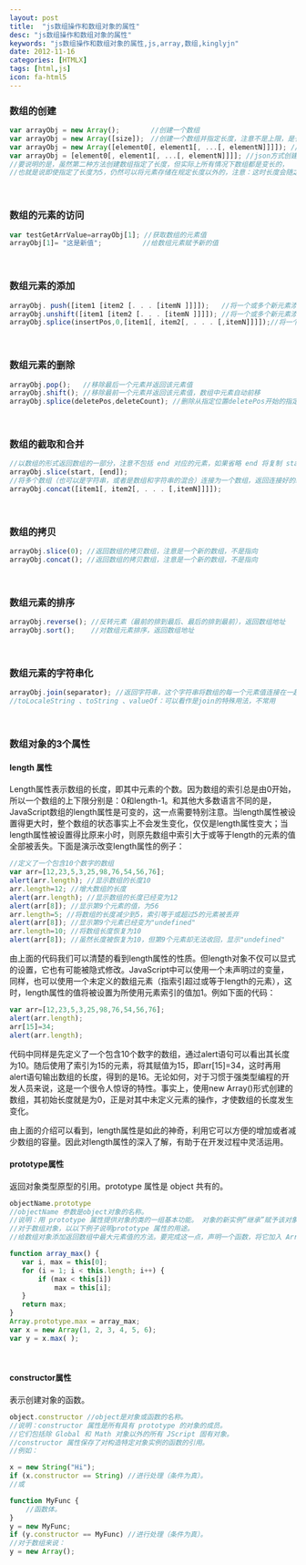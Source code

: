 ```yaml
---
layout: post
title:  "js数组操作和数组对象的属性"
desc: "js数组操作和数组对象的属性"
keywords: "js数组操作和数组对象的属性,js,array,数组,kinglyjn"
date: 2012-11-16
categories: [HTMLX]
tags: [html,js]
icon: fa-html5
---
```


### 数组的创建

```js
var arrayObj = new Array();　      //创建一个数组
var arrayObj = new Array([size]);　//创建一个数组并指定长度，注意不是上限，是长度
var arrayObj = new Array([element0[, element1[, ...[, elementN]]]]); //创建一个数组并赋值
var arrayObj = [element0[, element1[, ...[, elementN]]]]; //json方式创建数组
//要说明的是，虽然第二种方法创建数组指定了长度，但实际上所有情况下数组都是变长的，
//也就是说即使指定了长度为5，仍然可以将元素存储在规定长度以外的，注意：这时长度会随之改变。
```
<br>


### 数组的元素的访问

```js
var testGetArrValue=arrayObj[1]; //获取数组的元素值
arrayObj[1]= "这是新值";          //给数组元素赋予新的值
```
<br>


### 数组元素的添加

```js
arrayObj. push([item1 [item2 [. . . [itemN ]]]]);   //将一个或多个新元素添加到数组结尾，并返回数组新长度
arrayObj.unshift([item1 [item2 [. . . [itemN ]]]]); //将一个或多个新元素添加到数组开始，数组中的元素自动后移，返回数组新长度
arrayObj.splice(insertPos,0,[item1[, item2[, . . . [,itemN]]]]);//将一个或多个新元素插入到数组的指定位置，插入位置的元素自动后移，返回""。
```
<br>


### 数组元素的删除

```js
arrayObj.pop();   //移除最后一个元素并返回该元素值
arrayObj.shift(); //移除最前一个元素并返回该元素值，数组中元素自动前移
arrayObj.splice(deletePos,deleteCount); //删除从指定位置deletePos开始的指定数量deleteCount的元素，数组形式返回所移除的元素
```
<br>


### 数组的截取和合并

```js
//以数组的形式返回数组的一部分，注意不包括 end 对应的元素，如果省略 end 将复制 start 之后的所有元素
arrayObj.slice(start, [end]); 
//将多个数组（也可以是字符串，或者是数组和字符串的混合）连接为一个数组，返回连接好的新的数组
arrayObj.concat([item1[, item2[, . . . [,itemN]]]]); 
```
<br>


### 数组的拷贝

```js
arrayObj.slice(0); //返回数组的拷贝数组，注意是一个新的数组，不是指向
arrayObj.concat(); //返回数组的拷贝数组，注意是一个新的数组，不是指向
```
<br>


### 数组元素的排序

```js
arrayObj.reverse(); //反转元素（最前的排到最后、最后的排到最前），返回数组地址
arrayObj.sort();    //对数组元素排序，返回数组地址
```
<br>


### 数组元素的字符串化

```js
arrayObj.join(separator); //返回字符串，这个字符串将数组的每一个元素值连接在一起，中间用 separator 隔开。
//toLocaleString 、toString 、valueOf：可以看作是join的特殊用法，不常用
```
<br>


### 数组对象的3个属性

#### length 属性

Length属性表示数组的长度，即其中元素的个数。因为数组的索引总是由0开始，所以一个数组的上下限分别是：0和length-1。和其他大多数语言不同的是，JavaScript数组的length属性是可变的，这一点需要特别注意。当length属性被设置得更大时，整个数组的状态事实上不会发生变化，仅仅是length属性变大；当length属性被设置得比原来小时，则原先数组中索引大于或等于length的元素的值全部被丢失。下面是演示改变length属性的例子：<br>

```js
//定义了一个包含10个数字的数组
var arr=[12,23,5,3,25,98,76,54,56,76];
alert(arr.length); //显示数组的长度10
arr.length=12; //增大数组的长度
alert(arr.length); //显示数组的长度已经变为12
alert(arr[8]); //显示第9个元素的值，为56
arr.length=5; //将数组的长度减少到5，索引等于或超过5的元素被丢弃
alert(arr[8]); //显示第9个元素已经变为"undefined"
arr.length=10; //将数组长度恢复为10
alert(arr[8]); //虽然长度被恢复为10，但第9个元素却无法收回，显示"undefined"
```

由上面的代码我们可以清楚的看到length属性的性质。但length对象不仅可以显式的设置，它也有可能被隐式修改。JavaScript中可以使用一个未声明过的变量，同样，也可以使用一个未定义的数组元素（指索引超过或等于length的元素），这时，length属性的值将被设置为所使用元素索引的值加1。例如下面的代码：

```js
var arr=[12,23,5,3,25,98,76,54,56,76];
alert(arr.length);
arr[15]=34;
alert(arr.length);
```

 代码中同样是先定义了一个包含10个数字的数组，通过alert语句可以看出其长度为10。随后使用了索引为15的元素，将其赋值为15，即arr[15]=34，这时再用alert语句输出数组的长度，得到的是16。无论如何，对于习惯于强类型编程的开发人员来说，这是一个很令人惊讶的特性。事实上，使用new Array()形式创建的数组，其初始长度就是为0，正是对其中未定义元素的操作，才使数组的长度发生变化。<br>

 由上面的介绍可以看到，length属性是如此的神奇，利用它可以方便的增加或者减少数组的容量。因此对length属性的深入了解，有助于在开发过程中灵活运用。<br>

 #### prototype属性

返回对象类型原型的引用。prototype 属性是 object 共有的。<br>

```js
objectName.prototype
//objectName 参数是object对象的名称。
//说明：用 prototype 属性提供对象的类的一组基本功能。 对象的新实例“继承”赋予该对象原型的操作。
//对于数组对象，以以下例子说明prototype 属性的用途。
//给数组对象添加返回数组中最大元素值的方法。要完成这一点，声明一个函数，将它加入 Array.prototype，并使用它。

function array_max() {
   var i, max = this[0];
   for (i = 1; i < this.length; i++) {
	   if (max < this[i])
	       max = this[i];
   }
   return max;
}
Array.prototype.max = array_max;
var x = new Array(1, 2, 3, 4, 5, 6);
var y = x.max( );
```
<br>

#### constructor属性

表示创建对象的函数。

```js
object.constructor //object是对象或函数的名称。
//说明：constructor 属性是所有具有 prototype 的对象的成员。
//它们包括除 Global 和 Math 对象以外的所有 JScript 固有对象。
//constructor 属性保存了对构造特定对象实例的函数的引用。
//例如：

x = new String("Hi");
if (x.constructor == String) //进行处理（条件为真）。
//或

function MyFunc {
    //函数体。
}
y = new MyFunc;
if (y.constructor == MyFunc) //进行处理（条件为真）。
//对于数组来说：
y = new Array();
```
<br>

